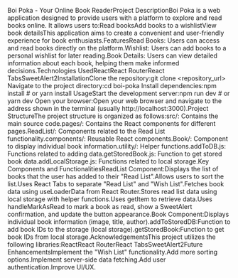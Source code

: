 Boi Poka - Your Online Book ReaderProject DescriptionBoi Poka is a web application designed to provide users with a platform to explore and read books online.  It allows users to:Read booksAdd books to a wishlistView book detailsThis application aims to create a convenient and user-friendly experience for book enthusiasts.FeaturesRead Books: Users can access and read books directly on the platform.Wishlist: Users can add books to a personal wishlist for later reading.Book Details: Users can view detailed information about each book, helping them make informed decisions.Technologies UsedReactReact RouterReact TabsSweetAlert2InstallationClone the repository:git clone <repository_url>
Navigate to the project directory:cd boi-poka
Install dependencies:npm install  # or yarn install
UsageStart the development server:npm run dev # or yarn dev
Open your browser:Open your web browser and navigate to the address shown in the terminal (usually http://localhost:3000).Project StructureThe project structure is organized as follows:src/: Contains the main source code.pages/: Contains the React components for different pages.ReadList/:  Components related to the Read List functionality.components/:  Reusable React components.Book/: Component to display individual book information.utility/:  Helper functions.addToDB.js:  Functions related to adding data.getStoredBook.js: Function to get stored book data.addLocalStorage.js:  Functions related to local storage.Key Components and FunctionalitiesReadList Component:Displays the list of books that the user has added to their "Read List".Allows users to sort the list.Uses React Tabs to separate "Read List" and "Wish List".Fetches book data using useLoaderData from React Router.Stores read list data using local storage with helper functions.Uses getItem to retrieve data.Uses handleMarkAsRead to mark a book as read, show a SweetAlert confirmation, and update the button appearance.Book Component:Displays individual book information (image, title, author).addToStoredDB:Function to add book IDs to the storage (local storage).getStoredBook:Function to get book IDs from local storage.AcknowledgementsThis project utilizes the following libraries:ReactReact RouterReact TabsSweetAlert2Future EnhancementsImplement the "Wish List" functionality.Add more sorting options.Implement server-side data fetching.Add user authentication.Improve UI/UX.
